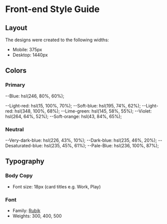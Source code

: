 # Front-end Style Guide

## Layout

The designs were created to the following widths:

- Mobile: 375px
- Desktop: 1440px

## Colors

### Primary

--Blue: hsl(246, 80%, 60%);

--Light-red: hsl(15, 100%, 70%);
--Soft-blue: hsl(195, 74%, 62%);
--Light-red: hsl(348, 100%, 68%);
--Lime-green: hsl(145, 58%, 55%);
--Violet: hsl(264, 64%, 52%);
--Soft-orange: hsl(43, 84%, 65%);

### Neutral

--Very-dark-blue: hsl(226, 43%, 10%);
--Dark-blue: hsl(235, 46%, 20%);
--Desaturated-blue: hsl(235, 45%, 61%);
--Pale-Blue: hsl(236, 100%, 87%);

## Typography

### Body Copy

- Font size: 18px (card titles e.g. Work, Play)

### Font

- Family: [Rubik](https://fonts.google.com/specimen/Rubik)
- Weights: 300, 400, 500
